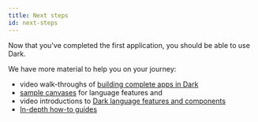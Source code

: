```yaml
---
title: Next steps
id: next-steps
---
```


Now that you've completed the first application, you should be able to use Dark.

We have more material to help you on your journey:

- video walk-throughs of
  [building complete apps in Dark](https://www.youtube.com/playlist?list=PLpcgNq_UYVoPU7vi_aDABfEoGqf9bfmP4)
- [sample canvases](/reference/sample-canvases) for language features and
- video introductions to
  [Dark language features and components](https://www.youtube.com/playlist?list=PLpcgNq_UYVoNZVoPEdqoNVemixjkrye83)
- [In-depth how-to guides](http://localhost:3000/slack-apps/tutorials/channel-check)
